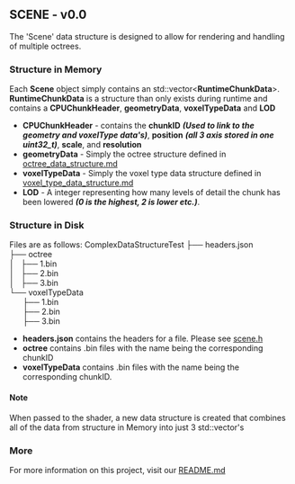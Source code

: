 ## SCENE - v0.0

The 'Scene' data structure is designed to allow for rendering and handling of multiple octrees.


### Structure in Memory
Each **Scene** object simply contains an std::vector<**RuntimeChunkData**>.
**RuntimeChunkData** is a structure than only exists during runtime and contains a **CPUChunkHeader**, **geometryData**, **voxelTypeData** and **LOD**
- **CPUChunkHeader** - contains the **chunkID** ***(Used to link to the geometry and voxelType data's)***, **position** ***(all 3 axis stored in one uint32_t)***, **scale**, and **resolution**
- **geometryData** - Simply the octree structure defined in [octree_data_structure.md](/docs/data_structures/octree_data_structure.md)
- **voxelTypeData** - Simply the voxel type data structure defined in [voxel_type_data_structure.md](/docs/data_structures/voxel_type_data_structure.md)
- **LOD** - A integer representing how many levels of detail the chunk has been lowered ***(0 is the highest, 2 is lower etc.)***.

### Structure in Disk
Files are as follows:
ComplexDataStructureTest
├── headers.json  
├── octree  
│   ├── 1.bin  
│   ├── 2.bin  
│   ├── 3.bin  
└── voxelTypeData  
&nbsp;&nbsp;&nbsp;&nbsp;&nbsp; ├── 1.bin  
&nbsp;&nbsp;&nbsp;&nbsp;&nbsp; ├── 2.bin  
&nbsp;&nbsp;&nbsp;&nbsp;&nbsp; ├── 3.bin  
- **headers.json** contains the headers for a file. Please see [scene.h](/include/data_structures/scene.h)
- **octree** contains .bin files with the name being the corresponding chunkID
- **voxelTypeData** contains .bin files with the name being the corresponding chunkID.

#### Note
When passed to the shader, a new data structure is created that combines all of the data from structure in Memory into just 3 std::vector's

### More

For more information on this project, visit our [README.md](/docs/README.md)